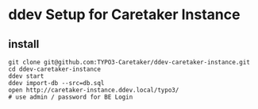 # ddev Setup for Caretaker Instance

## install

```
git clone git@github.com:TYPO3-Caretaker/ddev-caretaker-instance.git
cd ddev-caretaker-instance
ddev start
ddev import-db --src=db.sql
open http://caretaker-instance.ddev.local/typo3/
# use admin / password for BE Login
```

